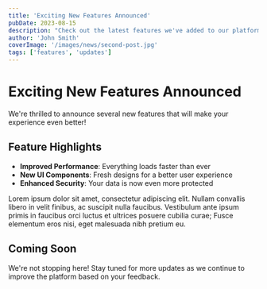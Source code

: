 ```yaml
---
title: 'Exciting New Features Announced'
pubDate: 2023-08-15
description: "Check out the latest features we've added to our platform."
author: 'John Smith'
coverImage: '/images/news/second-post.jpg'
tags: ['features', 'updates']
---
```


# Exciting New Features Announced

We're thrilled to announce several new features that will make your experience even better!

## Feature Highlights

- **Improved Performance**: Everything loads faster than ever
- **New UI Components**: Fresh designs for a better user experience
- **Enhanced Security**: Your data is now even more protected

Lorem ipsum dolor sit amet, consectetur adipiscing elit. Nullam convallis libero in velit finibus, ac suscipit nulla faucibus. Vestibulum ante ipsum primis in faucibus orci luctus et ultrices posuere cubilia curae; Fusce elementum eros nisi, eget malesuada nibh pretium eu.

## Coming Soon

We're not stopping here! Stay tuned for more updates as we continue to improve the platform based on your feedback.
